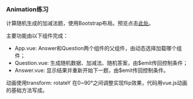 ### Animation练习
计算随机生成的加减法题，使用Bootstrap布局。预览点击[此处](https://htmlpreview.github.io/?https://github.com/ginnko/front-end-demos/blob/master/vue-animation_exercise/index.html)。  

主要功能由以下组件完成：
- App.vue: Answer和Question两个组件的父组件，由<component>动态选择加载哪个组件；
- Question.vue: 生成随机数据、加减法、随机答案，由$emit传回控制条件；
- Answer.vue: 显示结果并重新开始下一题，由$emit传回控制条件。

动画使用transform: rotateY 在0~90°之间调整实现flip效果，代码用vue.js动画的基础方法写成。
